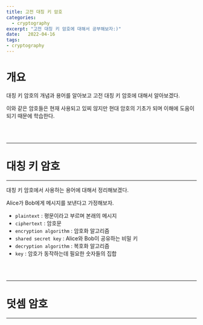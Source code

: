 ```yaml
---
title: 고전 대칭 키 암호
categories: 
  - cryptography
excerpt: "고전 대칭 키 암호에 대해서 공부해보자:)"
date:   2022-04-16
tags:
- cryptography
---
```


# 개요

대칭 키 암호의 개념과 용어를 알아보고 고전 대칭 키 암호에 대해서 알아보겠다.

이와 같은 암호들은 현재 사용되고 있찌 않지만 현대 암호의 기초가 되며 이해에 도움이되기 때문에 학습한다.

<br />
<br />

---

# 대칭 키 암호

---

대칭 키 암호에서 사용하는 용어에 대해서 정리해보겠다.

Alice가 Bob에게 메시지를 보낸다고 가정해보자.

* `plaintext` : 평문이라고 부르며 본래의 메시지 
* `ciphertext` : 암호문 
* `encryption algorithm` : 암호화 알고리즘
* `shared secret key` : Alice와 Bob이 공유하는 비밀 키
* `decryption algorithm` : 복호화 알고리즘
* `key` : 암호가 동작하는데 필요한 숫자들의 집합

<br />
<br />

---

# 덧셈 암호

---

